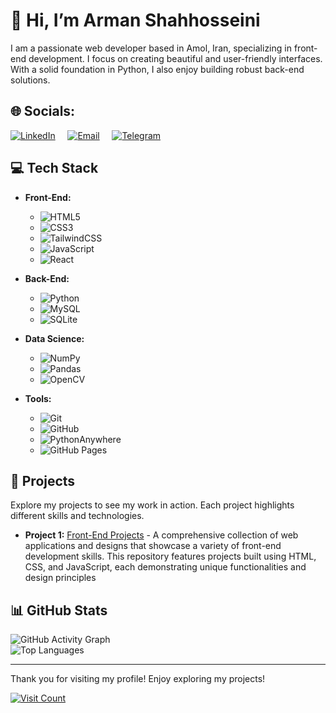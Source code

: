 # 👋 Hi, I’m Arman Shahhosseini

I am a passionate web developer based in Amol, Iran, specializing in front-end development. I focus on creating beautiful and user-friendly interfaces. With a solid foundation in Python, I also enjoy building robust back-end solutions.

## 🌐 Socials:
[![LinkedIn](https://img.shields.io/badge/LinkedIn-%230077B5.svg?logo=linkedin&logoColor=white)](https://www.linkedin.com/in/arman-shahhoseini-4447152a0) &nbsp; &nbsp; 
[![Email](https://img.shields.io/badge/Email-%23D14836.svg?logo=gmail&logoColor=white)](mailto:shahhoseiniarman@gmail.com) &nbsp; &nbsp; 
[![Telegram](https://img.shields.io/badge/Telegram-%230077B5.svg?logo=telegram&logoColor=white)](https://t.me/armnre)

## 💻 Tech Stack

- **Front-End:**
  - ![HTML5](https://img.shields.io/badge/html5-%23E34F26.svg?style=for-the-badge&logo=html5&logoColor=white) 
  - ![CSS3](https://img.shields.io/badge/css3-%231572B6.svg?style=for-the-badge&logo=css3&logoColor=white) 
  - ![TailwindCSS](https://img.shields.io/badge/tailwindcss-%2338B2D8.svg?style=for-the-badge&logo=tailwind-css&logoColor=white) 
  - ![JavaScript](https://img.shields.io/badge/javascript-%23323330.svg?style=for-the-badge&logo=javascript&logoColor=%23F7DF1E) 
  - ![React](https://img.shields.io/badge/react-%2320232a.svg?style=for-the-badge&logo=react&logoColor=%2361DAFB) 

- **Back-End:**
  - ![Python](https://img.shields.io/badge/python-%233B73E1.svg?style=for-the-badge&logo=python&logoColor=white) 
  - ![MySQL](https://img.shields.io/badge/mysql-%234479A1.svg?style=for-the-badge&logo=mysql&logoColor=white) 
  - ![SQLite](https://img.shields.io/badge/sqlite-%23074046.svg?style=for-the-badge&logo=sqlite&logoColor=white)

- **Data Science:**
  - ![NumPy](https://img.shields.io/badge/numpy-%23013243.svg?style=for-the-badge&logo=numpy&logoColor=white)
  - ![Pandas](https://img.shields.io/badge/pandas-%23150458.svg?style=for-the-badge&logo=pandas&logoColor=white) 
  - ![OpenCV](https://img.shields.io/badge/opencv-%23white.svg?style=for-the-badge&logo=opencv&logoColor=white) 

- **Tools:**
  - ![Git](https://img.shields.io/badge/git-%23F05032.svg?style=for-the-badge&logo=git&logoColor=white) 
  - ![GitHub](https://img.shields.io/badge/github-%23181717.svg?style=for-the-badge&logo=github&logoColor=white) 
  - ![PythonAnywhere](https://img.shields.io/badge/pythonanywhere-%233B73E1.svg?style=for-the-badge&logo=python&logoColor=white) 
  - ![GitHub Pages](https://img.shields.io/badge/github%20pages-%234B8BBE.svg?style=for-the-badge&logo=github&logoColor=white) 


## 📂 Projects

Explore my projects to see my work in action. Each project highlights different skills and technologies.

- **Project 1:** [Front-End Projects](https://github.com/arman-shahhoseini/Front-End-Project.git) - A comprehensive collection of web applications and designs that showcase a variety of front-end development skills. This repository features projects built using HTML, CSS, and JavaScript, each demonstrating unique functionalities and design principles

## 📊 GitHub Stats

![GitHub Activity Graph](https://github-readme-streak-stats.herokuapp.com/?user=arman-shahhoseini&theme=radical&hide_border=false)  
![Top Languages](https://github-readme-stats.vercel.app/api/top-langs/?username=arman-shahhoseini&theme=radical&hide_border=false&include_all_commits=true&count_private=false&layout=compact)

---
Thank you for visiting my profile! Enjoy exploring my projects!

[![Visit Count](https://visitcount.itsvg.in/api?id=arman-shahhoseini&icon=0&color=5)](https://visitcount.itsvg.in)
